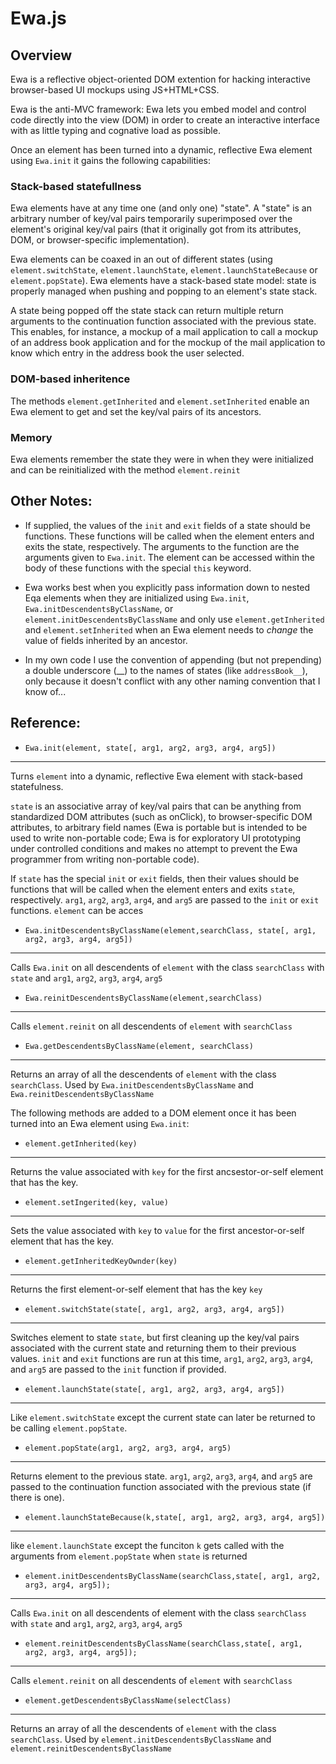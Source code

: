 
# Ewa.js

## Overview

Ewa is a reflective object-oriented DOM extention for hacking interactive browser-based UI
mockups using JS+HTML+CSS.

Ewa is the anti-MVC framework: Ewa lets you embed model and control code directly into the
view (DOM) in order to create an interactive interface with as little typing and cognative
load as possible.

Once an element has been turned into a dynamic, reflective Ewa element using `Ewa.init` it
gains the following capabilities:

### Stack-based statefullness

Ewa elements have at any time one (and only one) "state". A "state" is an arbitrary
number of key/val pairs temporarily superimposed over the element's original key/val
pairs (that it originally got from its attributes, DOM, or browser-specific
implementation).

Ewa elements can be coaxed in an out of different states (using `element.switchState`,
`element.launchState`, `element.launchStateBecause` or `element.popState`). Ewa
elements have a stack-based state model: state is properly managed when pushing and
popping to an element's state stack.

A state being popped off the state stack can return multiple return arguments to the
continuation function associated with the previous state. This enables, for instance,
a mockup of a mail application to call a mockup of an address book application and
for the mockup of the mail application to know which entry in the address book the
user selected.

### DOM-based inheritence

The methods `element.getInherited` and `element.setInherited` enable an Ewa element
to get and set the key/val pairs of its ancestors.

### Memory

Ewa elements remember the state they were in when they were initialized and can be
reinitialized with the method `element.reinit`

## Other Notes:

  * If supplied, the values of the `init` and `exit` fields of a state should be functions.
    These functions will be called when the element enters and exits the state, respectively.
    The arguments to the function are the arguments given to `Ewa.init`. The element can be
    accessed within the body of these functions with the special `this` keyword.

  * Ewa works best when you explicitly pass information down to nested Eqa elements when
    they are initialized using `Ewa.init`, `Ewa.initDescendentsByClassName`, or
    `element.initDescendentsByClassName` and only use `element.getInherited` and
    `element.setInherited` when an Ewa element needs to _change_ the value of fields
    inherited by an ancestor.

  * In my own code I use the convention of appending (but not prepending) a double underscore
    (\__) to the names of states (like `addressBook__`), only because it doesn't
    conflict with any other naming convention that I know of...

## Reference:

* `Ewa.init(element, state[, arg1, arg2, arg3, arg4, arg5])`

- - -

Turns `element` into a dynamic, reflective Ewa element with stack-based statefulness.

`state` is an associative array of key/val pairs that can be anything from standardized
DOM attributes (such as onClick), to browser-specific DOM attributes, to arbitrary field
names (Ewa is portable but is intended to be used to write non-portable code; Ewa is for
exploratory UI prototyping under controlled conditions and makes no attempt to prevent
the Ewa programmer from writing non-portable code).

If `state` has the special `init` or `exit` fields, then their values should be functions
that will be called when the element enters and exits `state`, respectively. `arg1`, `arg2`,
`arg3`, `arg4`, and `arg5` are passed to the `init` or `exit` functions. `element` can be
acces

* `Ewa.initDescendentsByClassName(element,searchClass, state[, arg1, arg2, arg3, arg4, arg5])`

- - -

Calls `Ewa.init` on all descendents of `element` with the class `searchClass` with `state`
and `arg1`, `arg2`, `arg3`, `arg4`, `arg5`

* `Ewa.reinitDescendentsByClassName(element,searchClass)`

- - -

Calls `element.reinit` on all descendents of `element` with `searchClass`

* `Ewa.getDescendentsByClassName(element, searchClass)`

- - -

Returns an array of all the descendents of `element` with the class `searchClass`. Used
by `Ewa.initDescendentsByClassName` and `Ewa.reinitDescendentsByClassName`

The following methods are added to a DOM element once it has been turned into an Ewa element
using `Ewa.init`:

* `element.getInherited(key)`

- - -

Returns the value associated with `key` for the first ancsestor-or-self element that
has the key.

* `element.setIngerited(key, value)`

- - -

Sets the value associated with `key` to `value` for the first ancestor-or-self element
that has the key.

* `element.getInheritedKeyOwnder(key)`

- - -

Returns the first element-or-self element that has the key `key`

* `element.switchState(state[, arg1, arg2, arg3, arg4, arg5])`

- - -

Switches element to state `state`, but first cleaning up the key/val pairs associated
with the current state and returning them to their previous values. `init` and `exit`
functions are run at this time, `arg1`, `arg2`, `arg3`, `arg4`, and `arg5` are passed to
the `init` function if provided.

* `element.launchState(state[, arg1, arg2, arg3, arg4, arg5])`

- - -

Like `element.switchState` except the current state can later be returned to be calling
`element.popState`.

* `element.popState(arg1, arg2, arg3, arg4, arg5)`

- - -

Returns element to the previous state. `arg1`, `arg2`, `arg3`, `arg4`, and `arg5` are
passed to the continuation function associated with the previous state (if there is one).

* `element.launchStateBecause(k,state[, arg1, arg2, arg3, arg4, arg5])`

- - -

like `element.launchState` except the funciton `k` gets called with the arguments from
`element.popState` when `state` is returned

* `element.initDescendentsByClassName(searchClass,state[, arg1, arg2, arg3, arg4, arg5]);`

- - -

Calls `Ewa.init` on all descendents of element with the class `searchClass` with `state`
and `arg1`, `arg2`, `arg3`, `arg4`, `arg5`

* `element.reinitDescendentsByClassName(searchClass,state[, arg1, arg2, arg3, arg4, arg5]);`

- - -    

Calls `element.reinit` on all descendents of `element` with `searchClass`

* `element.getDescendentsByClassName(selectClass)`

- - -

Returns an array of all the descendents of `element` with the class `searchClass`. Used
by `element.initDescendentsByClassName` and `element.reinitDescendentsByClassName`

